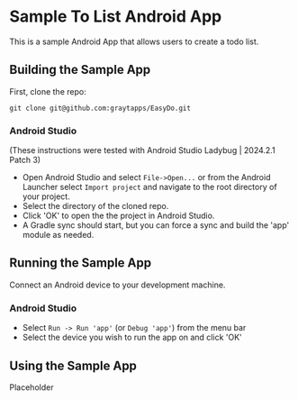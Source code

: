 Sample To List Android App
=============================

This is a sample Android App that allows users to create a todo list.

## Building the Sample App

First, clone the repo:

`git clone git@github.com:graytapps/EasyDo.git`

### Android Studio

(These instructions were tested with Android Studio Ladybug | 2024.2.1 Patch 3)

* Open Android Studio and select `File->Open...` or from the Android Launcher select `Import project` and navigate to the root directory of your project.
* Select the directory of the cloned repo.
* Click 'OK' to open the the project in Android Studio.
* A Gradle sync should start, but you can force a sync and build the 'app' module as needed.

## Running the Sample App

Connect an Android device to your development machine.

### Android Studio

* Select `Run -> Run 'app'` (or `Debug 'app'`) from the menu bar
* Select the device you wish to run the app on and click 'OK'


## Using the Sample App

Placeholder
